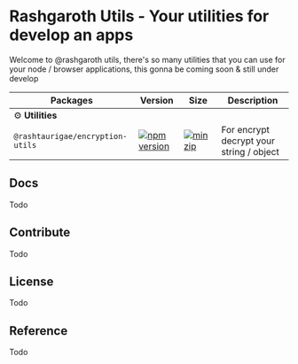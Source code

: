 # Rashgaroth Utils - Your utilities for develop an apps

Welcome to @rashgaroth utils, there's so many utilities that you can use for your node / browser applications, this gonna be coming soon & still under develop

| Packages                        |  Version                                                                                                                                               | Size                                                                                                                                                                       | Description                                                                      |
| ------------------------------- | --------------------------------------------------------------------------------------------------------------------------------------------------------------- | -------------------------------------------------------------------------------------------------------------------------------------------------------------------------- | -------------------------------------------------------------------------------- |
| ⚙️ **Utilities**                     |
| `@rashtaurigae/encryption-utils`          | [![npm version](https://img.shields.io/npm/v/@rashtaurigae/encryption-utils?label=%22%22)](https://www.npmjs.com/package/@rashtaurigae/encryption-utils)                   | [![minzip](https://img.shields.io/bundlephobia/minzip/@rashtaurigae/encryption-utils?label=%22%22)](https://bundlephobia.com/result?p=@toruslabs/openlogin@latest)                   | For encrypt decrypt your string / object                   |

## Docs

Todo

## Contribute

Todo

## License

Todo

## Reference

Todo
